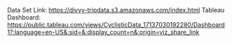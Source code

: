 Data Set Link: https://divvy-tripdata.s3.amazonaws.com/index.html
Tableau Dashboard: https://public.tableau.com/views/CyclisticData_17137030192280/Dashboard1?:language=en-US&:sid=&:display_count=n&:origin=viz_share_link
